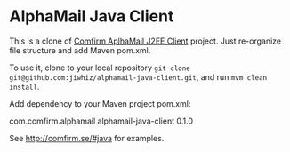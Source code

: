 AlphaMail Java Client
========

This is a clone of [Comfirm AplhaMail J2EE Client](https://github.com/comfirm/alphamail-j2ee-client) project. Just re-organize file structure and add Maven pom.xml.

To use it, clone to your local repository `git clone git@github.com:jiwhiz/alphamail-java-client.git`, and run `mvm clean install`.

Add dependency to your Maven project pom.xml:

  <dependency>
		<groupId>com.comfirm.alphamail</groupId>
		<artifactId>alphamail-java-client</artifactId>
		<version>0.1.0</version>
	</dependency>

See http://comfirm.se/#java for examples.